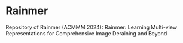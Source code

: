 # Rainmer
Repository of Rainmer (ACMMM 2024): Rainmer: Learning Multi-view Representations for Comprehensive Image Deraining and Beyond
